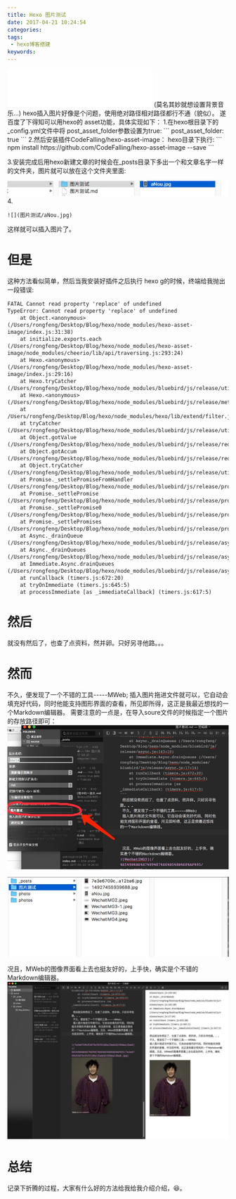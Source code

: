 ```yaml
---
title: Hexo 图片测试
date: 2017-04-21 10:24:54
categories: 
tags:
 - hexo博客搭建
keywords:
---
```

<iframe frameborder="no" border="0" marginwidth="0" marginheight="0" width=330 height=86 src="//music.163.com/outchain/player?type=2&id=415792881&auto=0&height=66"></iframe>
(莫名其妙就想设置背景音乐...)
hexo插入图片好像是个问题，使用绝对路径相对路径都行不通（貌似）。
遂百度了下得知可以用hexo的 asset功能，具体实现如下：
 1.在hexo根目录下的_config.yml文件中将 post_asset_folder参数设置为true:
```
post_asset_folder: true
```
2.然后安装插件CodeFalling/hexo-asset-image：
hexo目录下执行:
```
npm install https://github.com/CodeFalling/hexo-asset-image --save
```

<!-- more -->

3.安装完成后用hexo新建文章的时候会在_posts目录下多出一个和文章名字一样的文件夹，图片就可以放在这个文件夹里面:

![WechatIMG2](/%E5%9B%BE%E7%89%87%E6%B5%8B%E8%AF%95/WechatIMG2.jpeg)
4.
```
![](图片测试/aNou.jpg)
```
这样就可以插入图片了。




但是
=======
这种方法看似简单，然后当我安装好插件之后执行 hexo g的时候，终端给我抛出一段错误:
```
FATAL Cannot read property 'replace' of undefined
TypeError: Cannot read property 'replace' of undefined
    at Object.<anonymous> (/Users/rongfeng/Desktop/Blog/hexo/node_modules/hexo-asset-image/index.js:31:38)
    at initialize.exports.each (/Users/rongfeng/Desktop/Blog/hexo/node_modules/hexo-asset-image/node_modules/cheerio/lib/api/traversing.js:293:24)
    at Hexo.<anonymous> (/Users/rongfeng/Desktop/Blog/hexo/node_modules/hexo-asset-image/index.js:29:16)
    at Hexo.tryCatcher (/Users/rongfeng/Desktop/Blog/hexo/node_modules/bluebird/js/release/util.js:16:23)
    at Hexo.<anonymous> (/Users/rongfeng/Desktop/Blog/hexo/node_modules/bluebird/js/release/method.js:15:34)
    at /Users/rongfeng/Desktop/Blog/hexo/node_modules/hexo/lib/extend/filter.js:68:35
    at tryCatcher (/Users/rongfeng/Desktop/Blog/hexo/node_modules/bluebird/js/release/util.js:16:23)
    at Object.gotValue (/Users/rongfeng/Desktop/Blog/hexo/node_modules/bluebird/js/release/reduce.js:155:18)
    at Object.gotAccum (/Users/rongfeng/Desktop/Blog/hexo/node_modules/bluebird/js/release/reduce.js:144:25)
    at Object.tryCatcher (/Users/rongfeng/Desktop/Blog/hexo/node_modules/bluebird/js/release/util.js:16:23)
    at Promise._settlePromiseFromHandler (/Users/rongfeng/Desktop/Blog/hexo/node_modules/bluebird/js/release/promise.js:512:31)
    at Promise._settlePromise (/Users/rongfeng/Desktop/Blog/hexo/node_modules/bluebird/js/release/promise.js:569:18)
    at Promise._settlePromise0 (/Users/rongfeng/Desktop/Blog/hexo/node_modules/bluebird/js/release/promise.js:614:10)
    at Promise._settlePromises (/Users/rongfeng/Desktop/Blog/hexo/node_modules/bluebird/js/release/promise.js:693:18)
    at Async._drainQueue (/Users/rongfeng/Desktop/Blog/hexo/node_modules/bluebird/js/release/async.js:133:16)
    at Async._drainQueues (/Users/rongfeng/Desktop/Blog/hexo/node_modules/bluebird/js/release/async.js:143:10)
    at Immediate.Async.drainQueues (/Users/rongfeng/Desktop/Blog/hexo/node_modules/bluebird/js/release/async.js:17:14)
    at runCallback (timers.js:672:20)
    at tryOnImmediate (timers.js:645:5)
    at processImmediate [as _immediateCallback] (timers.js:617:5)
```
然后
====
 就没有然后了，也查了点资料，然并卵。只好另寻他路。。。

然而
====
 不久，便发现了一个不错的工具-----MWeb;
 插入图片拖进文件就可以，它自动会填充好代码，同时他能支持图形界面的查看，所见即所得，这正是我最近想找的一个Markdown编辑器。
  需要注意的一点是，在导入soure文件的时候指定一个图片的存放路径即可：
 ![WechatIMG4](/%E5%9B%BE%E7%89%87%E6%B5%8B%E8%AF%95/WechatIMG4.jpeg)

![WechatIMG5](/%E5%9B%BE%E7%89%87%E6%B5%8B%E8%AF%95/WechatIMG5.jpeg)


 况且，MWeb的图像界面看上去也挺友好的，上手快，确实是个不错的Markdown编辑器。
![WechatIMG3](/%E5%9B%BE%E7%89%87%E6%B5%8B%E8%AF%95/WechatIMG3.jpeg)


总结
=====
记录下折腾的过程，大家有什么好的方法给我给我介绍介绍，😆。


